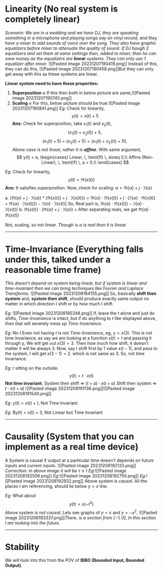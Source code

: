 # Linearity (No real system is completely linear)
*Scenario: We are in a wedding and we have DJ, they are speaking something in a microphone and playing songs say on vinyl record, and they have a mixer to add sounds of voice over the song. They also have graphic equalizers before mixer to attenuate the quality of sound. If DJ bough 2 equalizers and set them at same settings then, added to mixer, then he can save money as the equalizers are **linear** systems. They can only use 1 equalizer after mixer.*
![[Pasted image 20231207190419.png]]
Instead of this, they can do this,
![[Pasted image 20231207190458.png]]But they can only get away with this as these systems are linear.

**Linear system need to have these properties:**
1. **Superposition =** If this then both in below picture are same,![[Pasted image 20231207190745.png]]
2. **Scaling =** For this, below picture should be true.![[Pasted image 20231207190841.png]]
*Eg:* Check for linearity, $$y(t) = x(t) + 5$$**Ans:** Check for superposition, take $x_1(t)$ and $x_2(t)$,$$(x_1(t) + x_2(t)) + 5,\, \tag{if we add signal first, then pass to system}$$
$$(x_1(t) + 5) + (x_2(t) + 5) = (x_1(t) + x_2(t)) + 10, \, \tag{this is not linear}$$
*Above case is not linear, rather it is **affine**.*
With same argument,
$$
y(t) = a,
\begin{cases}
Linear, \, \text{If} \, a\neq 0,\\
Affine (Non-Linear), \, \text{If} \, a = 0,\\
\end{cases}
$$

*Eg:* Check for linearity,$$y(t) = \Re\{x(t)\}$$
**Ans:** It satisfies superposition.
Now, check for scaling:
$\alpha = \Re\{\alpha\} + j \cdot \Im\{\alpha\}$

a.  $(\Re\{\alpha\} + j \cdot \Im\{\alpha\}) * (\Re\{x(t)\} + j \cdot \Im\{x(t)\}) = \Re\{\alpha\} \cdot \Re\{x(t)\} + j \cdot (\Im\{\alpha\} \cdot \Re\{x(t)\} + \Re\{\alpha\} \cdot \Im\{x(t)\}) - \Im\{\alpha\} \cdot \Im\{x(t)\}$ So, Real part is, $\Re\{\alpha\} \cdot \Re\{x(t)\} - \Im\{\alpha\} \cdot \Im\{x(t)\}$
b. $\Re\{x(t)\} \cdot (\Re\{\alpha\} + j \cdot \Im\{\alpha\})$ = After separating reals, we get $\Re\{\alpha\} \cdot \Re\{x(t)\}$

Not, scaling, so not linear. *Though is $\alpha$ is real then it is linear.*
***

# Time-Invariance (Everything falls under this, talked under a reasonable time frame)
*This doesn't depend on system being linear, but if system is linear and time-invariant then we can bring techniques like Fourier and Laplace Transforms.*
![[Pasted image 20231208184155.png]]
So, basically **shift then system** and, **system then shift**, should produce exactly same output no matter in which direction I shift or by how much I shift.

*Eg:*
![[Pasted image 20231208185348.png]]
If, leave the $t$ alone and just do shifts, *Time-Invariance* is intact, but if do anything to $t$ like displayed above, then that will severely mess up *Time-Invariance.*

*Eg:* No $t$
Even not having $t$ is *not Time-Invariance*, eg, $y = x(3).$ This is not time invariance, as say we are looking at a function $x(t) = t$ and passing it through y, We will get out $x(3) = 3.$ Then how much how shift, it doesn't matter it will be always 3.
Now, say I shift first by 1 value $x(t-1)$, and pass to the system, I will get $x(3-1) = 2$. which is not same as 3. So, not time invariance.

*Eg:* $t$ sitting on the outside.
$$y(t) = t \cdot x(t)$$
**Not time invariant**.
System then shift => $(t+a) \cdot x(t+a)$
Shift then system => $t \cdot x(t+a)$
![[Pasted image 20231208191136.png]]![[Pasted image 20231208191540.png]]

*Eg:* $y(t)= x(t) + t$, Not Time Invariant

*Eg:* $y(t) = x(t) + 3, Not Linear but Time Invariant
***
# Causality (System that you can implement as a real time device)
A System is causal if output at a particular time doesn't depends on future inputs and current inputs.
![[Pasted image 20231208192133.png]]
*Correction: in above image it will be $\tau \geq t$*
*Eg:*![[Pasted image 20231208192506.png]]
*Eg:*![[Pasted image 20231208192750.png]]
*Eg:*![[Pasted image 20231208192932.png]]
Above system is *causal*.
All the places I am referencing, should lie below $y=x$ line.

*Eg:* What about $$y(t) = x(-t^2)$$Above system is *not causal*, Lets see graphs of $y=x$ and $y=-x^2$,
![[Pasted image 20231208193337.png]]*There, is a section from $[-1,0]$, In this section I am looking into the future.*
***
# Stability
We will look into this from the POV of **BIBO (Bounded Input, Bounded Output)**.